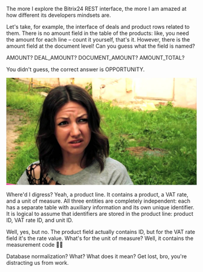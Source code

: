 ﻿The more I explore the Bitrix24 REST interface, the more I am amazed at how different its developers mindsets are.

Let's take, for example, the interface of deals and product rows related to them. There is no amount field in the table of the products: like, you need the amount for each line – count it yourself, that's it. However, there is the amount field at the document level! Can you guess what the field is named?

AMOUNT? DEAL_AMOUNT? DOCUMENT_AMOUNT? AMOUNT_TOTAL?

You didn't guess, the correct answer is OPPORTUNITY.

![What the fuck?](what-the-fuck.jpg)

Where'd I digress? Yeah, a product line. It contains a product, a VAT rate, and a unit of measure. All three entities are completely independent: each has a separate table with auxiliary information and its own unique identifier. It is logical to assume that identifiers are stored in the product line: product ID, VAT rate ID, and unit ID.

Well, yes, but no. The product field actually contains ID, but for the VAT rate field it's the rate value. What's for the unit of measure? Well, it contains the measurement code 🤷‍♂️

Database normalization? What? What does it mean? Get lost, bro, you're distracting us from work.